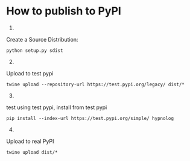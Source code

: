 How to publish to PyPI
=========================


1.
Create a Source Distribution:
```
python setup.py sdist
```

2.
Upload to test pypi
```
twine upload --repository-url https://test.pypi.org/legacy/ dist/*
```

3.
test using test pypi,
install from test pypi
```
pip install --index-url https://test.pypi.org/simple/ hypnolog
```

4.
Upload to real PyPI
```
twine upload dist/*
```
